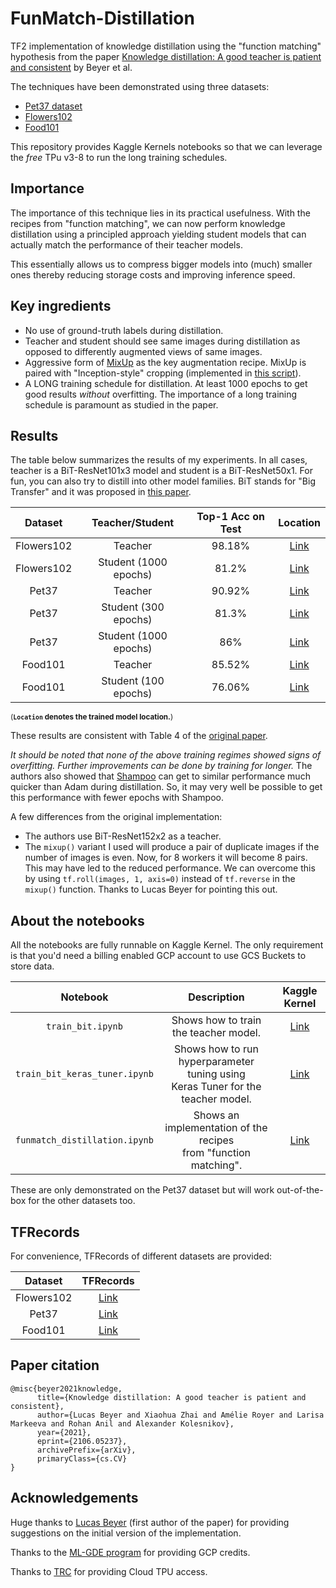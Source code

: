 # FunMatch-Distillation
TF2 implementation of knowledge distillation using the "function matching" hypothesis from the paper [Knowledge distillation:
A good teacher is patient and consistent](https://arxiv.org/abs/2106.05237) by Beyer et al.

The techniques have been demonstrated using three datasets:
* [Pet37 dataset](http://www.robots.ox.ac.uk/~vgg/data/pets/)
* [Flowers102](https://www.robots.ox.ac.uk/~vgg/data/flowers/102/)
* [Food101](https://www.vision.ee.ethz.ch/datasets_extra/food-101/)

This repository provides Kaggle Kernels notebooks so that we can leverage the _free_ TPu v3-8 to run
the long training schedules. 

## Importance 

The importance of this technique lies in its practical usefulness. With the recipes from
"function matching", we  can now perform knowledge distillation using a principled approach
yielding student models that can actually match the performance of their teacher models. 

This essentially allows us to compress bigger models into (much) smaller ones thereby reducing 
storage costs and improving inference speed. 

## Key ingredients

* No use of ground-truth labels during distillation.
* Teacher and student should see same images during distillation as opposed to differently
  augmented views of same images.
* Aggressive form of [MixUp](https://arxiv.org/abs/1710.09412) as the key augmentation recipe. MixUp
  is paired with "Inception-style" cropping (implemented in [this script](https://github.com/sayakpaul/FunMatch-Distillation/blob/main/crop_resize.py)).
* A LONG training schedule for distillation. At least 1000 epochs to get good results _without_
  overfitting. The importance of a long training schedule is paramount as studied in the paper.
  
## Results

The table below summarizes the results of my experiments. In all cases, teacher is a BiT-ResNet101x3
model and student is a BiT-ResNet50x1. For fun, you can also try to distill into other model
families. BiT stands for "Big Transfer" and it was proposed in [this paper](https://arxiv.org/abs/1912.11370). 

|   Dataset  	|    Teacher/Student    	| Top-1 Acc on Test 	| Location 	|
|:----------:	|:---------------------:	|:-----------------:	|:--------:	|
| Flowers102 	|        Teacher        	|       98.18%      	|   [Link](https://bit.ly/2TER9tr)   	|
| Flowers102 	| Student (1000 epochs) 	|       81.2%       	|   [Link](https://git.io/JBO3Y)   	|
|    Pet37   	|        Teacher        	|       90.92%      	|   [Link](https://t.ly/hAKc)   	|
|    Pet37   	|  Student (300 epochs) 	|       81.3%       	|   [Link](https://git.io/JBO3i)   	|
|    Pet37   	| Student (1000 epochs) 	|        86%        	|   [Link](https://git.io/JBOsv)   	|
|   Food101  	|        Teacher        	|       85.52%      	|   [Link](https://bit.ly/3i7m9M0)   	|
|   Food101  	|  Student (100 epochs) 	|       76.06%        	|   [Link](https://git.io/JB3Xa)   	|

<sup>(**`Location` denotes the trained model location.**)</sup>

These results are consistent with Table 4 of the [original paper](https://arxiv.org/abs/2106.05237). 

_It should be noted that none of the above training regimes showed signs of overfitting. Further
improvements can be done by training for longer._ The authors also showed that [Shampoo](https://github.com/google-research/google-research/tree/master/scalable_shampoo) can get to similar performance much quicker than Adam
during distillation. So, it may very well be possible to get this performance with fewer epochs
with Shampoo. 

A few differences from the original implementation:

* The authors use BiT-ResNet152x2 as a teacher. 
* The `mixup()` variant I used will produce a pair of duplicate images
  if the number of images is even. Now, for 8 workers it will become 8 pairs. 
  This may have led to the reduced performance. We can overcome this by using `tf.roll(images, 1, axis=0)` 
  instead of `tf.reverse` in the `mixup()` function. Thanks to Lucas Beyer for pointing this out.

## About the notebooks

All the notebooks are fully runnable on Kaggle Kernel. The only requirement is that you'd
need a billing enabled GCP account to use GCS Buckets to store data. 

|           Notebook          	|                                    Description                                   	| Kaggle Kernel 	|
|:---------------------------:	|:--------------------------------------------------------------------------------:	|:-------------:	|
|       `train_bit.ipynb`       	|                       Shows how to train the teacher model.                      	|      [Link](https://www.kaggle.com/spsayakpaul/train-bit)     	|
| `train_bit_keras_tuner.ipynb` 	| Shows how to run hyperparameter tuning using<br>Keras Tuner for the teacher model. 	|      [Link](https://www.kaggle.com/spsayakpaul/train-bit-keras-tuner)     	|
| `funmatch_distillation.ipynb` 	|         Shows an implementation of the recipes<br>from "function matching".         	|      [Link](https://www.kaggle.com/spsayakpaul/funmatch-distillation)     	|

These are only demonstrated on the Pet37 dataset but will work out-of-the-box for the other
datasets too. 

## TFRecords

For convenience, TFRecords of different datasets are provided:

|   Dataset  	| TFRecords 	|
|:----------:	|:---------:	|
| Flowers102 	|    [Link](https://git.io/JBOlw)   	|
|    Pet37   	|    [Link](https://git.io/JBOWr)   	|
|   Food101  	|    [Link](https://bit.ly/3iU0ZAq)   	|

## Paper citation

```
@misc{beyer2021knowledge,
      title={Knowledge distillation: A good teacher is patient and consistent}, 
      author={Lucas Beyer and Xiaohua Zhai and Amélie Royer and Larisa Markeeva and Rohan Anil and Alexander Kolesnikov},
      year={2021},
      eprint={2106.05237},
      archivePrefix={arXiv},
      primaryClass={cs.CV}
}
```

## Acknowledgements

Huge thanks to [Lucas Beyer](https://scholar.google.com/citations?user=p2gwhK4AAAAJ&hl=en) 
(first author of the paper) for providing suggestions on the initial version of the implementation.

Thanks to the [ML-GDE program](https://developers.google.com/programs/experts/) for providing GCP credits.

Thanks to [TRC](https://sites.research.google/trc/) for providing Cloud TPU access. 



